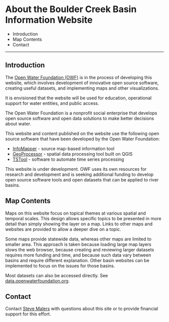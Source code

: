 # About the Boulder Creek Basin Information Website #

*   Introduction
*   Map Contents
*   Contact

----------------

## Introduction ##

The [Open Water Foundation (OWF)](https://openwaterfoundation.org) is in the process of developing this website,
which involves development of innovative open source software,
creating useful datasets, and implementing maps and other visualizations.

It is envisioned that the website will be used for education,
operational support for water entities, and public access.

The Open Water Foundation is a nonprofit social enterprise
that develops open source software and open data solutions to make better decisions about water.

This website and content published on the website use the following open source software
that have been developed by the Open Water Foundation:

*   [InfoMapper](https://software.openwaterfoundation.org/infomapper/latest/doc-user) - source map-based information tool
*   [GeoProcessor](https://software.openwaterfoundation.org/geoprocessor/latest/doc-user/) - spatial data processing tool built on QGIS
*   [TSTool](https://opencdss.state.co.us/opencdss/tstool/) - software to automate time series processing

This website is under development.
OWF uses its own resources for research and development and is seeking additional funding to develop
open source software tools and open datasets that can be applied to river basins.

## Map Contents ##

Maps on this website focus on topical themes at various spatial and temporal scales.
This design allows specific topics to be presented in more detail than simply showing the layer on a map.
Links to other maps and websites are provided to allow a deeper dive on a topic.

Some maps provide statewide data, whereas other maps are limited to smaller area.
This approach is taken because loading large map layers slows the web browser,
because creating and reviewing larger datasets requires more funding and time,
and because such data vary between basins and require different explanation.
Other basin websites can be implemented to focus on the issues for those basins.

Most datasets can also be accessed directly.
See [data.openwaterfoundation.org](https://data.openwaterfoundation.org).

## Contact ##

Contact [Steve Malers](mailto:steve.malers@openwaterfoundation.org) with questions about this site or to
provide financial support for this effort.

